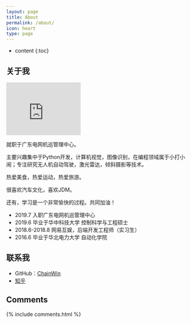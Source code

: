 ```yaml
---
layout: page
title: About
permalink: /about/
icon: heart
type: page
---
```


* content
{:toc}

## 关于我

<iframe src="https://githubbadge.appspot.com/gaohaoyang?s=1" style="border: 0;height: 142px;width: 200px;overflow: hidden;" frameBorder="0"></iframe>

就职于广东电网机巡管理中心。

主要兴趣集中于Python开发，计算机视觉，图像识别，在编程领域属于小打小闹；专注研究无人机自动驾驶，激光雷达，倾斜摄影等技术。

热爱美食，热爱运动，热爱旅游。

很喜欢汽车文化，喜欢JDM。

还有，学习是一个非常愉快的过程。共同加油！

* 2019.7 入职广东电网机巡管理中心
* 2019.6 毕业于华中科技大学 控制科学与工程硕士 
* 2018.6-2018.8 网易互娱，后端开发工程师（实习生）
* 2016.6 毕业于华北电力大学 自动化学院

## 联系我

* GitHub：[ChainWin](https://github.com/ChainWin)
* [知乎](https://www.zhihu.com/people/chainwin)

## Comments

{% include comments.html %}
